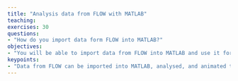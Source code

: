 ```yaml
---
title: "Analysis data from FLOW with MATLAB"
teaching: 
exercises: 30
questions:
- "How do you import data form FLOW into MATLAB?"
objectives:
- "You will be able to import data from FLOW into MATLAB and use it for analysis and visualization."
keypoints:
- "Data from FLOW can be imported into MATLAB, analysed, and animated to help in your assessment of breathing patterns."
---
```


